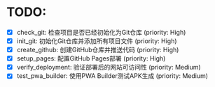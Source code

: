 # TODO:

- [x] check_git: 检查项目是否已经初始化为Git仓库 (priority: High)
- [x] init_git: 初始化Git仓库并添加所有项目文件 (priority: High)
- [x] create_github: 创建GitHub仓库并推送代码 (priority: High)
- [x] setup_pages: 配置GitHub Pages部署 (priority: High)
- [x] verify_deployment: 验证部署后的网站可访问性 (priority: Medium)
- [x] test_pwa_builder: 使用PWA Builder测试APK生成 (priority: Medium)
